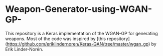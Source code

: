 # Weapon-Generator-using-WGAN-GP-

This repository is a Keras implementation of the WGAN-GP for generating weapons.
Most of the code was inspired by [this repository] (https://github.com/eriklindernoren/Keras-GAN/tree/master/wgan_gp) by Erik Linder-Norén.
